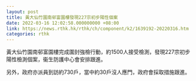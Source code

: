 ```yaml
---
layout: post
title: 黃大仙竹園南邨富園樓發現227宗初步陽性個案
date: 2022-03-16 12:02:58.000000000 +08:00
link: https://news.rthk.hk/rthk/ch/component/k2/1639192-20220316.htm
categories: rthk
---
```


黃大仙竹園南邨富園樓完成圍封強檢行動，約1500人接受檢測，發現227宗初步陽性檢測個案，衞生防護中心會安排跟進。

另外，政府亦派員到訪約730戶，當中約30戶沒人應門，政府會採取措施跟進。

